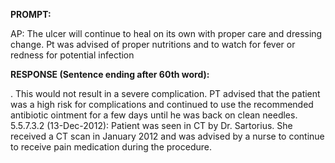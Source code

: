 **PROMPT:**

AP:  The ulcer will continue to heal on its own with proper care and dressing change. Pt was advised of proper nutritions and to watch for fever or redness for potential infection

**RESPONSE (Sentence ending after 60th word):**

. This would not result in a severe complication. PT advised that the patient was a high risk for complications and continued to use the recommended antibiotic ointment for a few days until he was back on clean needles. 5.5.7.3.2 (13-Dec-2012): Patient was seen in CT by Dr. Sartorius. She received a CT scan in January 2012 and was advised by a nurse to continue to receive pain medication during the procedure. 